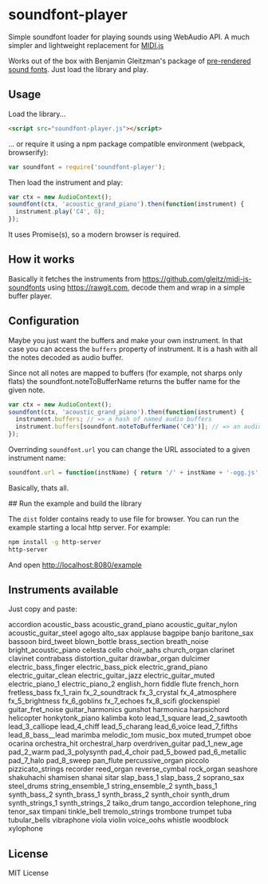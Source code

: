 soundfont-player
================

Simple soundfont loader for playing sounds using WebAudio API. A much simpler and lightweight replacement for [MIDI.js](https://github.com/mudcube/MIDI.js)

Works out of the box with Benjamin Gleitzman's package of
[pre-rendered sound fonts](https://github.com/gleitz/midi-js-soundfonts). Just load the library and play.

## Usage

Load the library...

```html
<script src="soundfont-player.js"></script>
```

... or require it using a npm package compatible environment (webpack, browserify):

```js
var soundfont = require('soundfont-player');
```

Then load the instrument and play:

```js
var ctx = new AudioContext();
soundfont(ctx, 'acoustic_grand_piano').then(function(instrument) {
  instrument.play('C4', 0);
});
```

It uses Promise(s), so a modern browser is required.

## How it works

Basically it fetches the instruments from https://github.com/gleitz/midi-js-soundfonts using https://rawgit.com, decode them and wrap in a simple buffer player.

## Configuration

Maybe you just want the buffers and make your own instrument. In that case you can access the `buffers` property of instrument. It is a hash with all the notes decoded as audio buffer.

Since not all notes are mapped to buffers (for example, not sharps only flats) the soundfont.noteToBufferName returns the buffer name for the given note.

```js
var ctx = new AudioContext();
soundfont(ctx, 'acoustic_grand_piano').then(function(instrument) {
  instrument.buffers; // => a hash of named audio buffers
  instrument.buffers[soundfont.noteToBufferName('C#3')]; // => an audio buffer
});
```

Overrinding `soundfont.url` you can change the URL associated to a given instrument name:
```js
soundfont.url = function(instName) { return '/' + instName + '-ogg.js'; }
```

Basically, thats all.

## Run the example and build the library

The `dist` folder contains ready to use file for browser. You can run the example starting a local http server. For example:

```bash
npm install -g http-server
http-server
```

And open [http://localhost:8080/example](http://localhost:8080/example)

## Instruments available

Just copy and paste:

accordion
acoustic_bass
acoustic_grand_piano
acoustic_guitar_nylon
acoustic_guitar_steel
agogo
alto_sax
applause
bagpipe
banjo
baritone_sax
bassoon
bird_tweet
blown_bottle
brass_section
breath_noise
bright_acoustic_piano
celesta
cello
choir_aahs
church_organ
clarinet
clavinet
contrabass
distortion_guitar
drawbar_organ
dulcimer
electric_bass_finger
electric_bass_pick
electric_grand_piano
electric_guitar_clean
electric_guitar_jazz
electric_guitar_muted
electric_piano_1
electric_piano_2
english_horn
fiddle
flute
french_horn
fretless_bass
fx_1_rain
fx_2_soundtrack
fx_3_crystal
fx_4_atmosphere
fx_5_brightness
fx_6_goblins
fx_7_echoes
fx_8_scifi
glockenspiel
guitar_fret_noise
guitar_harmonics
gunshot
harmonica
harpsichord
helicopter
honkytonk_piano
kalimba
koto
lead_1_square
lead_2_sawtooth
lead_3_calliope
lead_4_chiff
lead_5_charang
lead_6_voice
lead_7_fifths
lead_8_bass__lead
marimba
melodic_tom
music_box
muted_trumpet
oboe
ocarina
orchestra_hit
orchestral_harp
overdriven_guitar
pad_1_new_age
pad_2_warm
pad_3_polysynth
pad_4_choir
pad_5_bowed
pad_6_metallic
pad_7_halo
pad_8_sweep
pan_flute
percussive_organ
piccolo
pizzicato_strings
recorder
reed_organ
reverse_cymbal
rock_organ
seashore
shakuhachi
shamisen
shanai
sitar
slap_bass_1
slap_bass_2
soprano_sax
steel_drums
string_ensemble_1
string_ensemble_2
synth_bass_1
synth_bass_2
synth_brass_1
synth_brass_2
synth_choir
synth_drum
synth_strings_1
synth_strings_2
taiko_drum
tango_accordion
telephone_ring
tenor_sax
timpani
tinkle_bell
tremolo_strings
trombone
trumpet
tuba
tubular_bells
vibraphone
viola
violin
voice_oohs
whistle
woodblock
xylophone

## License

MIT License
